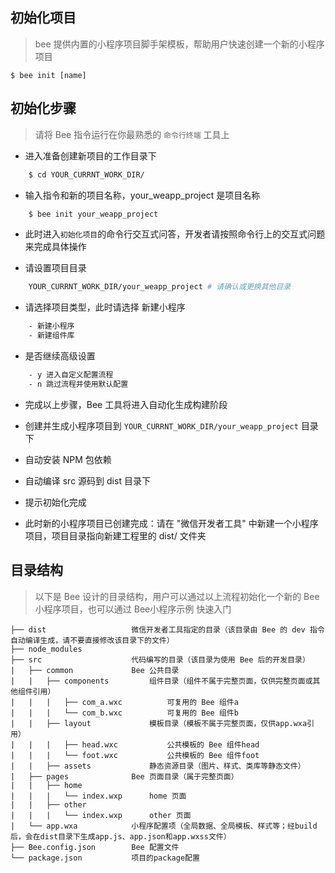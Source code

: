 ## 初始化项目 ##

> bee 提供内置的小程序项目脚手架模板，帮助用户快速创建一个新的小程序项目

    $ bee init [name]


## 初始化步骤 ##



> 请将 Bee 指令运行在你最熟悉的 `命令行终端` 工具上

- 进入准备创建新项目的工作目录下

``` bash
	$ cd YOUR_CURRNT_WORK_DIR/
```

- 输入指令和新的项目名称，your_weapp_project 是项目名称

``` bash
	$ bee init your_weapp_project
```


- 此时进入`初始化项目`的命令行交互式问答，开发者请按照命令行上的交互式问题来完成具体操作

 - 请设置项目目录

``` bash
	YOUR_CURRNT_WORK_DIR/your_weapp_project # 请确认或更换其他目录
```

 - 请选择项目类型，此时请选择 新建小程序

``` bash
	- 新建小程序
	- 新建组件库
```

 - 是否继续高级设置

``` bash
	- y 进入自定义配置流程
	- n 跳过流程并使用默认配置
```

- 完成以上步骤，Bee 工具将进入自动化生成构建阶段

 - 创建并生成小程序项目到 `YOUR_CURRNT_WORK_DIR/your_weapp_project` 目录下
 - 自动安装 NPM 包依赖
 - 自动编译 src 源码到 dist 目录下
 - 提示初始化完成
 - 此时新的小程序项目已创建完成：请在 "微信开发者工具" 中新建一个小程序项目，项目目录指向新建工程里的 dist/ 文件夹

## 目录结构 ##


> 以下是 Bee 设计的目录结构，用户可以通过以上流程初始化一个新的 Bee小程序项目，也可以通过 Bee小程序示例 快速入门

	
	├── dist                   微信开发者工具指定的目录（该目录由 Bee 的 dev 指令自动编译生成，请不要直接修改该目录下的文件）
	├── node_modules
	├── src                    代码编写的目录（该目录为使用 Bee 后的开发目录）
	|   ├── common             Bee 公共目录
	|   |   ├── components         组件目录（组件不属于完整页面，仅供完整页面或其他组件引用）
	|   |   |   ├── com_a.wxc          可复用的 Bee 组件a
	|   |   |   └── com_b.wxc          可复用的 Bee 组件b
	|   |   ├── layout             模板目录（模板不属于完整页面，仅供app.wxa引用）
	|   |   |   ├── head.wxc           公共模板的 Bee 组件head
	|   |   |   └── foot.wxc           公共模板的 Bee 组件foot
	|   |   ├── assets             静态资源目录（图片、样式、类库等静态文件）
	|   ├── pages              Bee 页面目录（属于完整页面）
	|   |   ├── home
	|   |   |   └── index.wxp      home 页面
	|   |   ├── other
	|   |   |   └── index.wxp      other 页面
	|   └── app.wxa            小程序配置项（全局数据、全局模板、样式等；经build后，会在dist目录下生成app.js、app.json和app.wxss文件）
	├── Bee.config.json        Bee 配置文件
	└── package.json           项目的package配置